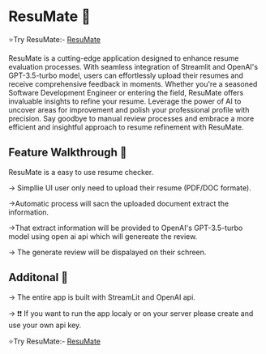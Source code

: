 # ResuMate 🎯

⭐Try ResuMate:- [ResuMate](https://resumatedp-rn8ghkqdsthcbgyl6y4ccr.streamlit.app/)

ResuMate is a cutting-edge application designed to enhance resume evaluation processes. With seamless integration of Streamlit and OpenAI's GPT-3.5-turbo model, users can effortlessly upload their resumes and receive comprehensive feedback in moments. Whether you're a seasoned Software Development Engineer or entering the field, ResuMate offers invaluable insights to refine your resume. Leverage the power of AI to uncover areas for improvement and polish your professional profile with precision. Say goodbye to manual review processes and embrace a more efficient and insightful approach to resume refinement with ResuMate.

## Feature Walkthrough 📀

ResuMate is a easy to use resume checker. 

-> Simpllie UI user only need to upload their resume (PDF/DOC formate). 

->Automatic process will sacn the uploaded document extract the information.

->That extract information will be provided to OpenAI's GPT-3.5-turbo model using open ai api which will genereate the review.

-> The generate review will be dispalayed on their schreen.

## Additonal 🧾

-> The entire app is built with StreamLit and OpenAI api.

-> ❗❗ If you want to run the app localy or on your server please create and use your own api key.

⭐Try ResuMate:- [ResuMate](https://resumatedp-rn8ghkqdsthcbgyl6y4ccr.streamlit.app/)

